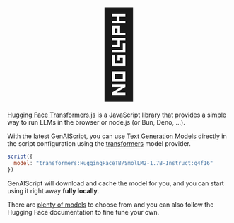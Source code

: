 
<p style="text-align:center"><span style="font-size: 12rem;">🤗</span></p>

[Hugging Face Transformers.js](https://huggingface.co/docs/transformers.js/index) 
is a JavaScript library that provides a simple way to run LLMs in the browser or node.js (or Bun, Deno, ...).

With the latest GenAIScript, you can use [Text Generation Models](https://huggingface.co/tasks/text-generation#completion-generation-models) directly in the script configuration
using the [transformers](/genaiscript/getting-started/configuration#transformers) model provider.

```js 'model: "transformers:HuggingFaceTB/SmolLM2-1.7B-Instruct:q4f16"'
script({
  model: "transformers:HuggingFaceTB/SmolLM2-1.7B-Instruct:q4f16"
})
```

GenAIScript will download and cache the model for you, and you can start using it right away
**fully locally**.

There are [plenty of models](https://huggingface.co/models?pipeline_tag=text-generation&library=transformers.js) to choose from and you can also follow the Hugging Face documentation to fine tune your own.
